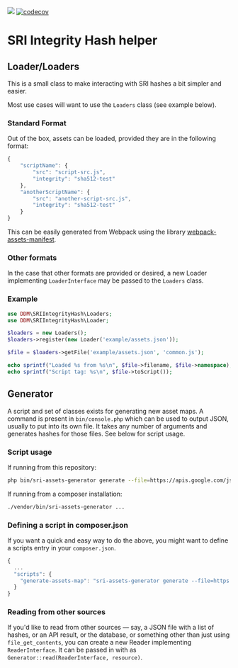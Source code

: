 ![](https://travis-ci.com/mattmontgomery/sri-integrity-hashes.svg?branch=master)
[![codecov](https://codecov.io/gh/mattmontgomery/sri-integrity-hashes/branch/master/graph/badge.svg)](https://codecov.io/gh/mattmontgomery/sri-integrity-hashes)    

# SRI Integrity Hash helper

## Loader/Loaders

This is a small class to make interacting with SRI hashes a bit simpler and easier.

Most use cases will want to use the `Loaders` class (see example below).

### Standard Format

Out of the box, assets can be loaded, provided they are in the following format:

```js
{
    "scriptName": {
        "src": "script-src.js",
        "integrity": "sha512-test"
    },
    "anotherScriptName": {
        "src": "another-script-src.js",
        "integrity": "sha512-test"
    }
}
```

This can be easily generated from Webpack using the library [webpack-assets-manifest](https://github.com/webdeveric/webpack-assets-manifest).

### Other formats

In the case that other formats are provided or desired, a new Loader implementing `LoaderInterface` may be passed to the `Loaders` class.

### Example

```php
use DDM\SRIIntegrityHash\Loaders;
use DDM\SRIIntegrityHash\Loader;

$loaders = new Loaders();
$loaders->register(new Loader('example/assets.json'));

$file = $loaders->getFile('example/assets.json', 'common.js');

echo sprintf("Loaded %s from %s\n", $file->filename, $file->namespace);
echo sprintf("Script tag: %s\n", $file->toScript());
```

## Generator

A script and set of classes exists for generating new asset maps. A command is present in `bin/console.php` which can be used
to output JSON, usually to put into its own file. It takes any number of arguments and generates hashes for those files.
See below for script usage.

### Script usage

If running from this repository:

```bash
php bin/sri-assets-generator generate --file=https://apis.google.com/js/api.js --file=https://apis.google.com/js/api-mock.js
```

If running from a composer installation:

```bash
./vendor/bin/sri-assets-generator ...
```

### Defining a script in composer.json

If you want a quick and easy way to do the above, you might want to define a scripts entry in your `composer.json`.

```js
{
  ...
  "scripts": {
    "generate-assets-map": "sri-assets-generator generate --file=https://apis.google.com/js/api.js"
  }
}
```

### Reading from other sources

If you'd like to read from other sources  — say, a JSON file with a list of hashes, or an API result, or the database,
or something other than just using `file_get_contents`, you can create a new Reader implementing `ReaderInterface`.
It can be passed in with as `Generator::read(ReaderInterface, resource)`.
